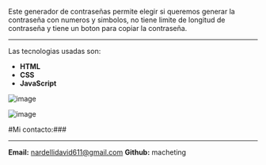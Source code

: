 Este generador de contraseñas permite elegir si queremos generar la contraseña con numeros y simbolos, no tiene limite de longitud de contraseña y tiene un boton para copiar la contraseña.

------------


Las tecnologias usadas son:
- **HTML**
- **CSS**
- **JavaScript**

![image](https://github.com/macheting/Generador-de-contrase-as-aleatorias-hecho-con-HTML-CSS-y-JavaScript/assets/151371549/00686b2e-f457-480e-ac0b-e1d6bd473c5a)

![image](https://github.com/macheting/Generador-de-contrase-as-aleatorias-hecho-con-HTML-CSS-y-JavaScript/assets/151371549/70c25b9c-e8e3-4b93-aa15-c4d3aa495837)

#Mi contacto:###

------------


**Email:** nardellidavid611@gmail.com
**Github:** macheting
